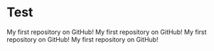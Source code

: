 # Test
My first repository on GitHub!
My first repository on GitHub!
My first repository on GitHub!
My first repository on GitHub!